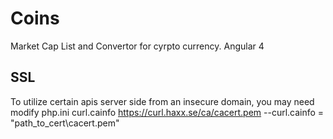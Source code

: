 # Coins
Market Cap List and Convertor for cyrpto currency.  Angular 4

## SSL
To utilize certain apis server side from an insecure domain, you may need modify php.ini curl.cainfo
https://curl.haxx.se/ca/cacert.pem
--curl.cainfo = "path_to_cert\cacert.pem"
